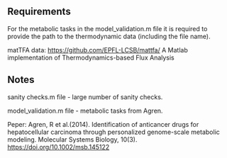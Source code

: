Requirements
------------

For the metabolic tasks in the model_validation.m file 
it is required to provide the path to the thermodynamic data (including the file name).


matTFA data: https://github.com/EPFL-LCSB/mattfa/
A Matlab implementation of Thermodynamics-based Flux Analysis


Notes
------------
sanity checks.m file - large number of sanity checks.

model_validation.m file  - metabolic tasks from Agren. 

Peper: Agren, R et al.(2014). Identification of anticancer drugs for hepatocellular carcinoma through personalized genome-scale metabolic modeling. Molecular Systems Biology, 10(3). https://doi.org/10.1002/msb.145122
